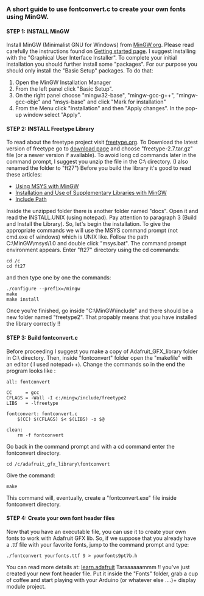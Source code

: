 ### A short guide to use fontconvert.c to create your own fonts using MinGW.

#### STEP 1: INSTALL MinGW

Install MinGW (Minimalist GNU for Windows) from [MinGW.org](http://www.mingw.org/).
Please read carefully the instructions found on [Getting started page](http://www.mingw.org/wiki/Getting_Started).
I suggest installing with the "Graphical User Interface Installer".
To complete your initial installation you should further install some "packages".
For our purpose you should only install the "Basic Setup" packages.
To do that:

1. Open the MinGW Installation Manager
2. From the left panel click "Basic Setup".
3. On the right panel choose "mingw32-base", "mingw-gcc-g++", "mingw-gcc-objc" and "msys-base"
and click "Mark for installation"
4. From the Menu click "Installation" and then "Apply changes". In the pop-up window select "Apply".


#### STEP 2: INSTALL Freetype Library

To read about the freetype project visit [freetype.org](https://www.freetype.org/).
To Download the latest version of freetype go to [download page](http://download.savannah.gnu.org/releases/freetype/)
and choose "freetype-2.7.tar.gz" file (or a newer version if available).
To avoid long cd commands later in the command prompt, I suggest you unzip the file in the C:\ directory.
(I also renamed the folder to "ft27")
Before you build the library it's good to read these articles:
* [Using MSYS with MinGW](http://www.mingw.org/wiki/MSYS)
* [Installation and Use of Supplementary Libraries with MinGW](http://www.mingw.org/wiki/LibraryPathHOWTO)
* [Include Path](http://www.mingw.org/wiki/IncludePathHOWTO)

Inside the unzipped folder there is another folder named "docs". Open it and read the INSTALL.UNIX (using notepad).
Pay attention to paragraph 3 (Build and Install the Library). So, let's begin the installation.
To give the appropriate commands we will use the MSYS command prompt (not cmd.exe of windows) which is UNIX like.
Follow the path C:\MinGW\msys\1.0 and double click "msys.bat". The command prompt environment appears.
Enter "ft27" directory using the cd commands:
```
cd /c
cd ft27
```

and then type one by one the commands:
```
./configure --prefix=/mingw
make
make install
```
Once you're finished, go inside "C:\MinGW\include" and there should be a new folder named "freetype2".
That propably means that you have installed the library correctly !!

#### STEP 3: Build fontconvert.c

Before proceeding I suggest you make a copy of Adafruit_GFX_library folder in C:\ directory.
Then, inside "fontconvert" folder open the "makefile" with an editor ( I used notepad++).
Change the commands so in the end the program looks like :
```
all: fontconvert

CC     = gcc
CFLAGS = -Wall -I c:/mingw/include/freetype2
LIBS   = -lfreetype

fontconvert: fontconvert.c
	$(CC) $(CFLAGS) $< $(LIBS) -o $@

clean:
	rm -f fontconvert
```
Go back in the command prompt and with a cd command enter the fontconvert directory.
```
cd /c/adafruit_gfx_library\fontconvert
```
Give the command:
```
make
```
This command will, eventually, create a "fontconvert.exe" file inside fontconvert directory.

#### STEP 4: Create your own font header files

Now that you have an executable file, you can use it to create your own fonts to work with Adafruit GFX lib.
So, if we suppose that you already have a .ttf file with your favorite fonts, jump to the command prompt and type:
```
./fontconvert yourfonts.ttf 9 > yourfonts9pt7b.h
```
You can read more details at: [learn.adafruit](https://learn.adafruit.com/adafruit-gfx-graphics-library/using-fonts)
Taraaaaaammm !! you've just created your new font header file. Put it inside the "Fonts" folder, grab a cup of coffee
and start playing with your Arduino (or whatever else ....)+ display module project.
